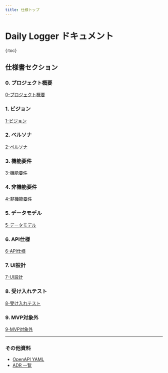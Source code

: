 ```yaml
---
title: 仕様トップ
---
```


# Daily Logger ドキュメント

{:toc}

<!-- ↑ ここに自動目次が展開されます（h2/h3 見出し基準） -->

## 仕様書セクション

### 0. プロジェクト概要

[0-プロジェクト概要](spec/0-project.md)

### 1. ビジョン

[1-ビジョン](spec/1-vision.md)

### 2. ペルソナ

[2-ペルソナ](spec/2-persona.md)

### 3. 機能要件

[3-機能要件](spec/3-functional.md)

### 4. 非機能要件

[4-非機能要件](spec/4-non-functional.md)

### 5. データモデル

[5-データモデル](spec/5-data-model.md)

### 6. API仕様

[6-API仕様](spec/6-api.md)

### 7. UI設計

[7-UI設計](spec/7-ui.md)

### 8. 受け入れテスト

[8-受け入れテスト](spec/8-acceptance.md)

### 9. MVP対象外

[9-MVP対象外](spec/9-out-of-scope.md)

---

### その他資料

- [OpenAPI YAML](../api/openapi.yaml)
- [ADR 一覧](../adr/)
